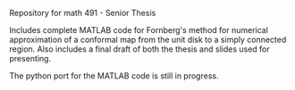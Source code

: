 Repository for math 491 - Senior Thesis

Includes complete MATLAB code for Fornberg's method for numerical approximation of a conformal map from the unit disk to a simply connected region. Also includes a final draft of both the thesis and slides used for presenting. 

The python port for the MATLAB code is still in progress.
